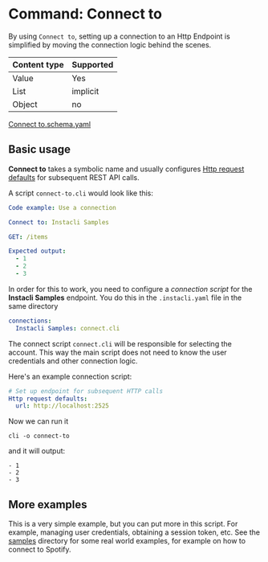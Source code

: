 # Command: Connect to

By using `Connect to`, setting up a connection to an Http Endpoint is simplified by moving the connection logic behind
the scenes.

| Content type | Supported |
|--------------|-----------|
| Value        | Yes       |
| List         | implicit  |
| Object       | no        |

[Connect to.schema.yaml](schema/Connect%20to.schema.yaml)

## Basic usage

**Connect to** takes a symbolic name and usually
configures [Http request defaults](../http/Http%20request%20defaults.spec.md) for subsequent REST API calls.

A script `connect-to.cli` would look like this:

<!-- yaml instacli
Http request defaults:
  url: http://localhost:2525
-->

```yaml file=connect-to.cli
Code example: Use a connection

Connect to: Instacli Samples

GET: /items

Expected output:
  - 1
  - 2
  - 3
```

In order for this to work, you need to configure a _connection script_ for the **Instacli Samples** endpoint. You do
this in the  `.instacli.yaml` file in the same directory

```yaml file=.instacli.yaml
connections:
  Instacli Samples: connect.cli
```

The connect script `connect.cli` will be responsible for selecting the account. This way the main script does not need
to know the user credentials and other connection logic.

Here's an example connection script:

```yaml file=connect.cli
# Set up endpoint for subsequent HTTP calls
Http request defaults:
  url: http://localhost:2525
```

Now we can run it

```shell cli
cli -o connect-to
```

and it will output:

```output
- 1
- 2
- 3
```

## More examples

This is a very simple example, but you can put more in this script. For example, managing user credentials, obtaining a
session token, etc. See the [samples](../../../../samples) directory for some real world examples, for example on how to
connect to Spotify.
